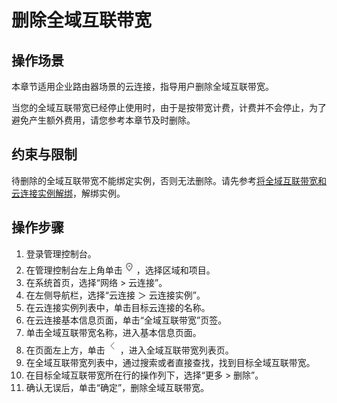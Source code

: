 # 删除全域互联带宽<a name="cc_03_1106"></a>

## 操作场景<a name="zh-cn_topic_0000001275338633_section41531159201212"></a>

本章节适用企业路由器场景的云连接，指导用户删除全域互联带宽。

当您的全域互联带宽已经停止使用时，由于是按带宽计费，计费并不会停止，为了避免产生额外费用，请您参考本章节及时删除。

## 约束与限制<a name="zh-cn_topic_0000001275338633_section84139169287"></a>

待删除的全域互联带宽不能绑定实例，否则无法删除。请先参考[将全域互联带宽和云连接实例解绑](将全域互联带宽和云连接实例解绑.md)，解绑实例。

## 操作步骤<a name="zh-cn_topic_0000001275338633_section1662035017149"></a>

1.  登录管理控制台。
2.  在管理控制台左上角单击![](figures/icon-region.png)，选择区域和项目。
3.  在系统首页，选择“网络 \> 云连接”。
4.  在左侧导航栏，选择“云连接 ＞ 云连接实例”。
5.  在云连接实例列表中，单击目标云连接的名称。
6.  在云连接基本信息页面，单击“全域互联带宽”页签。
7.  单击全域互联带宽名称，进入基本信息页面。
8.  在页面左上方，单击![](figures/zh-cn_image_0000001325656553.png)，进入全域互联带宽列表页。
9.  在全域互联带宽列表中，通过搜索或者直接查找，找到目标全域互联带宽。
10. 在目标全域互联带宽所在行的操作列下，选择“更多 \> 删除”。
11. 确认无误后，单击“确定”，删除全域互联带宽。

